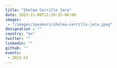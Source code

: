 ```yaml
---
title: "Shelma Cerrillo Jara"
date: 2023-11-08T11:59:15-06:00
images: 
 - "/images/speakers/shelma-cerrillo-jara.jpeg"
designation : ""
country: "mx"
twitter: ""
linkedin: ""
github: ""
events: 
 - 2023-h2
---
```



